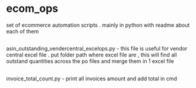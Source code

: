 # ecom_ops
set of ecommerce automation scripts . mainly in python with readme about each of them
##
asin_outstanding_vendercentral_excelops.py - this file is useful for vendor central excel file . put folder path where excel file are , this will find all outstand  quantities across the po files and merge them in 1 excel file
##
invoice_total_count.py - print all invoices amount and add total in cmd
